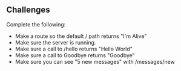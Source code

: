 ## Challenges

Complete the following:

* Make a route so the default / path returns "I'm Alive"
* Make sure the server is running.
* Make sure a call to /hello returns "Hello World"
* Make sure a call to Goodbye returns "Goodbye"
* Make sure you can see "5 new messages" with /messages/new

